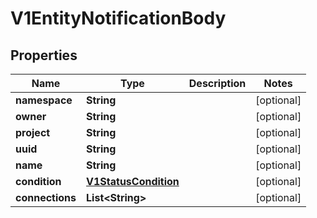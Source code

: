 

# V1EntityNotificationBody


## Properties

Name | Type | Description | Notes
------------ | ------------- | ------------- | -------------
**namespace** | **String** |  |  [optional]
**owner** | **String** |  |  [optional]
**project** | **String** |  |  [optional]
**uuid** | **String** |  |  [optional]
**name** | **String** |  |  [optional]
**condition** | [**V1StatusCondition**](V1StatusCondition.md) |  |  [optional]
**connections** | **List&lt;String&gt;** |  |  [optional]



